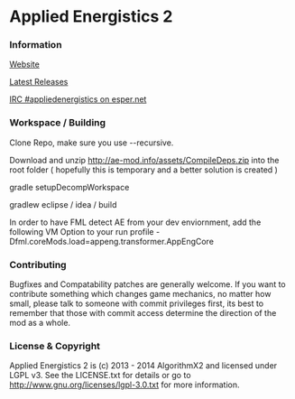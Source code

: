 Applied Energistics 2
=========================

### Information

[Website](http://ae-mod.info/)

[Latest Releases](http://ae-mod.info/Downloads/)

[IRC #appliedenergistics on esper.net](http://webchat.esper.net/?channels=appliedenergistics&prompt=1)

### Workspace / Building

Clone Repo, make sure you use --recursive.

Download and unzip http://ae-mod.info/assets/CompileDeps.zip into the root folder ( hopefully this is temporary and a better solution is created )

gradle setupDecompWorkspace

gradlew eclipse / idea / build

In order to have FML detect AE from your dev enviornment, add the following VM Option to your run profile
-Dfml.coreMods.load=appeng.transformer.AppEngCore

### Contributing

Bugfixes and Compatability patches are generally welcome. If you want to contribute something which changes game mechanics, no matter how small, please talk to someone with commit privileges first, its best to remember that those with commit access determine the direction of the mod as a whole.

### License & Copyright

Applied Energistics 2 is (c) 2013 - 2014 AlgorithmX2 and licensed under LGPL v3. See the LICENSE.txt for details or go to http://www.gnu.org/licenses/lgpl-3.0.txt for more information.
